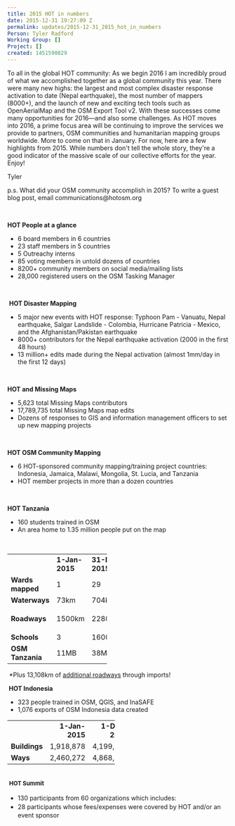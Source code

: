 ```yaml
---
title: 2015 HOT in numbers
date: 2015-12-31 19:27:09 Z
permalink: updates/2015-12-31_2015_hot_in_numbers
Person: Tyler Radford
Working Group: []
Project: []
created: 1451590029
---
```


<p>To all in the global HOT community:&nbsp;As we begin 2016 I am incredibly proud of what we accomplished together as a global community this year. There were many new highs: the largest and most complex disaster response activation to date (Nepal earthquake), the most number of mappers (8000+), and the launch of new and exciting tech tools such as OpenAerialMap and the OSM Export Tool v2. With these successes come many opportunities for 2016—and also some challenges. As HOT moves into 2016, a prime focus area will be continuing to improve the services we provide to partners, OSM communities and humanitarian mapping groups worldwide. More to come on that in January. For now, here are a few highlights from 2015.&nbsp;While numbers don't tell the whole story, they're a good indicator of the massive scale of our collective efforts for the year. Enjoy!</p><p>Tyler</p><p>p.s. What did your OSM community accomplish in 2015? To write a guest blog post, email communications@hotosm.org</p><p>&nbsp;</p><p><strong>HOT People at a glance</strong></p><ul><li>6 board members in 6 countries</li><li>23 staff members in 5 countries</li><li>5 Outreachy interns</li><li>85 voting members in untold dozens of countries</li><li>8200+ community members on social media/mailing lists</li><li>28,000 registered users on the OSM Tasking Manager</li></ul><p>&nbsp;</p><p>&nbsp;<strong>HOT Disaster Mapping</strong></p><ul><li>5 major new events with HOT response: Typhoon Pam - Vanuatu, Nepal earthquake, Salgar Landslide - Colombia, Hurricane Patricia - Mexico, and the Afghanistan/Pakistan earthquake</li><li>8000+ contributors for the Nepal earthquake activation (2000 in the first 48 hours)</li><li>13 million+ edits made during the Nepal activation (almost 1mm/day in the first 12 days)</li></ul><p>&nbsp;</p><p><strong>HOT and Missing Maps</strong></p><ul><li>5,623 total Missing Maps contributors</li><li>17,789,735 total Missing Maps map edits</li><li>Dozens of responses to GIS and information management officers to set up new mapping projects</li></ul><p>&nbsp;</p><p><strong>HOT OSM Community Mapping</strong></p><ul><li>6 HOT-sponsored community mapping/training project countries: Indonesia, Jamaica, Malawi, Mongolia, St. Lucia, and Tanzania</li><li>HOT member projects in more than a dozen countries</li></ul><p>&nbsp;</p><p><strong>HOT Tanzania</strong></p><ul><li>160 students trained in OSM</li><li>An area home to 1.35 million people put on the map</li></ul><div>&nbsp;</div><div><table style="width: 170pt;" width="227" border="0" cellspacing="0" cellpadding="0"><colgroup><col style="mso-width-source: userset; mso-width-alt: 3620; width: 74pt;" width="99"> <col style="width: 48pt;" span="2" width="64"> </colgroup><tbody><tr style="height: 15.0pt;"><td class="xl66" style="height: 15.0pt; width: 74pt;" style="width:99px;height:20px"><strong>&nbsp;</strong></td><td class="xl65" style="border-left-style: none; width: 48pt;" width="64"><strong style="text-align: -webkit-right;">1-Jan-2015</strong></td><td class="xl65" style="border-left-style: none; width: 48pt;" width="64"><strong style="text-align: -webkit-right;">31-Dec-2015</strong></td></tr><tr style="height: 15.0pt;"><td class="xl65" style="height: 15pt; border-top-style: none;" height="20"><strong>Wards mapped</strong></td><td class="xl67" style="border-top-style: none; border-left-style: none;">1</td><td class="xl67" style="border-top-style: none; border-left-style: none;">29</td></tr><tr style="height: 15.0pt;"><td class="xl65" style="height: 15pt; border-top-style: none;" height="20"><strong>Waterways</strong></td><td class="xl67" style="border-top-style: none; border-left-style: none;">73km</td><td class="xl67" style="border-top-style: none; border-left-style: none;">704km</td></tr><tr style="height: 15.0pt;"><td class="xl65" style="height: 15pt; border-top-style: none;" height="20"><strong>Roadways</strong></td><td class="xl67" style="border-top-style: none; border-left-style: none;">1500km</td><td class="xl67" style="border-top-style: none; border-left-style: none;"><p>2280km*</p></td></tr><tr style="height: 15.0pt;"><td class="xl65" style="height: 15pt; border-top-style: none;" height="20"><strong>Schools</strong></td><td class="xl67" style="border-top-style: none; border-left-style: none;">3</td><td class="xl67" style="border-top-style: none; border-left-style: none;">1600</td></tr><tr style="height: 15.0pt;"><td class="xl65" style="height: 15pt; border-top-style: none;" height="20"><strong>OSM Tanzania</strong></td><td class="xl67" style="border-top-style: none; border-left-style: none;">11MB</td><td class="xl67" style="border-top-style: none; border-left-style: none;">38MB</td></tr></tbody></table><p>&nbsp;*Plus 13,108km of <a href="http://umap.openstreetmap.fr/en/map/tanzania-roads-import-progress_65335#6/-6.959/35.442">additional roadways</a> through imports!</p></div><p><strong>&nbsp;HOT Indonesia</strong></p><ul><li>323 people trained in OSM, QGIS, and InaSAFE</li><li>1,076 exports of OSM Indonesia data created</li></ul><table style="width: 184pt;" width="246" border="0" cellspacing="0" cellpadding="0"><colgroup><col style="mso-width-source: userset; mso-width-alt: 3620; width: 74pt;" width="99"> <col style="mso-width-source: userset; mso-width-alt: 2633; width: 54pt;" width="72"> <col style="mso-width-source: userset; mso-width-alt: 2742; width: 56pt;" width="75"> </colgroup><tbody><tr style="height: 15.0pt;"><td class="xl66" style="height: 15.0pt; width: 74pt;" style="width:99px;height:20px">&nbsp;</td><td class="xl69" style="border-left-style: none; width: 54pt;" align="right" width="72"><strong>1-Jan-2015</strong></td><td class="xl69" style="border-left-style: none; width: 56pt;" align="right" width="75"><strong>1-Dec-2015</strong></td></tr><tr style="height: 15.0pt;"><td class="xl65" style="height: 15pt; border-top-style: none;" height="20"><strong>Buildings</strong></td><td class="xl67" align="right"><span style="white-space: pre-wrap;">1,918,878</span></td><td class="xl68" style="border-top-style: none;" align="right"><span style="white-space: pre-wrap;">4,199,923</span></td></tr><tr style="height: 15.0pt;"><td class="xl65" style="height: 15pt; border-top-style: none;" height="20"><strong>Ways</strong></td><td class="xl68" style="border-left-style: none;" align="right"><span style="white-space: pre-wrap;">2,460,272</span></td><td class="xl68" style="border-top-style: none; border-left-style: none;" align="right"><span style="white-space: pre-wrap;">4,868,536</span></td></tr></tbody></table><div>&nbsp;</div><div>&nbsp;<strong style="font-size: 13.008px; line-height: 20.0063px;">HOT Summit</strong></div><div><ul><li><span style="line-height: 20.0063px;">130 participants from 60 organizations which includes:</span></li><li><span style="line-height: 20.0063px;">28 participants whose fees/expenses were covered by HOT and/or an event sponsor</span></li></ul></div><div>&nbsp;</div>
